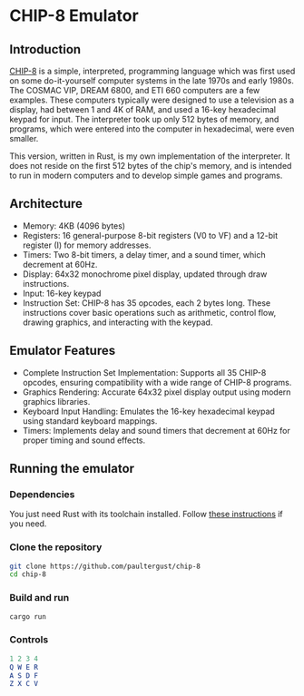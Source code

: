 # CHIP-8 Emulator

## Introduction

[CHIP-8](https://en.wikipedia.org/wiki/CHIP-8) is a simple, interpreted, programming language which was first used on some do-it-yourself computer systems in the late 1970s and early 1980s. The COSMAC VIP, DREAM 6800, and ETI 660 computers are a few examples. These computers typically were designed to use a television as a display, had between 1 and 4K of RAM, and used a 16-key hexadecimal keypad for input. The interpreter took up only 512 bytes of memory, and programs, which were entered into the computer in hexadecimal, were even smaller.

This version, written in Rust, is my own implementation of the interpreter. It does not reside on the first 512 bytes of the chip's memory, and is intended to run in modern computers and to develop simple games and programs.

## Architecture
* Memory: 4KB (4096 bytes)
* Registers: 16 general-purpose 8-bit registers (V0 to VF) and a 12-bit register (I) for memory addresses.
* Timers: Two 8-bit timers, a delay timer, and a sound timer, which decrement at 60Hz.
* Display: 64x32 monochrome pixel display, updated through draw instructions.
* Input: 16-key keypad
* Instruction Set: CHIP-8 has 35 opcodes, each 2 bytes long. These instructions cover basic operations such as arithmetic, control flow, drawing graphics, and interacting with the keypad.

## Emulator Features

* Complete Instruction Set Implementation: Supports all 35 CHIP-8 opcodes, ensuring compatibility with a wide range of CHIP-8 programs.
* Graphics Rendering: Accurate 64x32 pixel display output using modern graphics libraries.
* Keyboard Input Handling: Emulates the 16-key hexadecimal keypad using standard keyboard mappings.
* Timers: Implements delay and sound timers that decrement at 60Hz for proper timing and sound effects.

## Running the emulator

### Dependencies
You just need Rust with its toolchain installed. Follow [these instructions](https://www.rust-lang.org/tools/install) if you need.

### Clone the repository 

``` sh
git clone https://github.com/paultergust/chip-8
cd chip-8
```
### Build and run

```sh
cargo run
```

### Controls

```mathematica
1 2 3 4
Q W E R
A S D F
Z X C V
```
